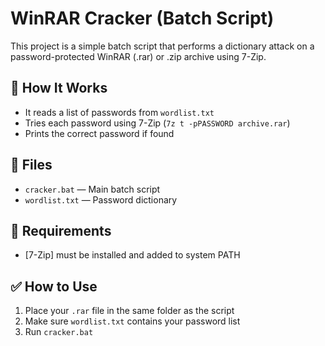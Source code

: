 # WinRAR Cracker (Batch Script)

This project is a simple batch script that performs a dictionary attack on a password-protected WinRAR (.rar) or .zip archive using 7-Zip.

## 🔧 How It Works

- It reads a list of passwords from `wordlist.txt`
- Tries each password using 7-Zip (`7z t -pPASSWORD archive.rar`)
- Prints the correct password if found

## 📂 Files

- `cracker.bat` — Main batch script
- `wordlist.txt` — Password dictionary

## 🧪 Requirements

- [7-Zip] must be installed and added to system PATH

## ✅ How to Use

1. Place your `.rar` file in the same folder as the script
2. Make sure `wordlist.txt` contains your password list
3. Run `cracker.bat`
